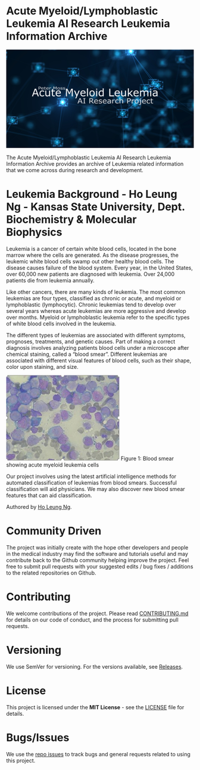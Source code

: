 # Acute Myeloid/Lymphoblastic Leukemia AI Research Leukemia Information Archive
![Peter Moss Acute Myeloid/Lymphoblastic Leukemia AI Research Project](Media/Images/banner.png)

The Acute Myeloid/Lymphoblastic Leukemia AI Research Leukemia Information Archive provides an archive of Leukemia related information that we come across during research and development.

# Leukemia Background - Ho Leung Ng - Kansas State University, Dept. Biochemistry & Molecular Biophysics

Leukemia is a cancer of certain white blood cells, located in the bone marrow where the cells are generated. As the disease progresses, the leukemic white blood cells swamp out other healthy blood cells. The disease causes failure of the blood system. Every year, in the United States, over 60,000 new patients are diagnosed with leukemia. Over 24,000 patients die from leukemia annually.

Like other cancers, there are many kinds of leukemia. The most common leukemias are four types, classified as chronic or acute, and myeloid or lymphoblastic (lymphocytic). Chronic leukemias tend to develop over several years whereas acute leukemias are more aggressive and develop over months. Myeloid or lymphoblastic leukemia refer to the specific types of white blood cells involved in the leukemia.

The different types of leukemias are associated with different symptoms, prognoses, treatments, and genetic causes. Part of making a correct diagnosis involves analyzing patients blood cells under a microscope after chemical staining, called a “blood smear”. Different leukemias are associated with different visual features of blood cells, such as their shape, color upon staining, and size.

![Blood smear showing acute myeloid leukemia cells](Media/Images/Leukemia.jpg)
Figure 1: Blood smear showing acute myeloid leukemia cells

Our project involves using the latest artificial intelligence methods for automated classification of leukemias from blood smears. Successful classification will aid physicians. We may also discover new blood smear features that can aid classification.

Authored by [Ho Leung Ng](https://github.com/AdamMiltonBarker "Ho Leung Ng").

# Community Driven
The project was initially create with the hope other developers and people in the medical industry may find the software and tutorials useful and may contribute back to the Github community helping improve the project. Feel free to submit pull requests with your suggested edits / bug fixes / additions to the related repositories on Github.

# Contributing
We welcome contributions of the project. Please read [CONTRIBUTING.md](https://github.com/AMLResearchProject/AML-ALL-Research-Archive/blob/master/CONTRIBUTING.md "CONTRIBUTING.md") for details on our code of conduct, and the process for submitting pull requests.

# Versioning
We use SemVer for versioning. For the versions available, see [Releases](https://github.com/AMLResearchProject/AML-ALL-Research-Archive/releases "Releases").

# License
This project is licensed under the **MIT License** - see the [LICENSE](https://github.com/AMLResearchProject/AML-ALL-Research-Archive/blob/master/LICENSE "LICENSE") file for details.

# Bugs/Issues
We use the [repo issues](https://github.com/AMLResearchProject/AML-ALL-Research-Archive/issues "repo issues") to track bugs and general requests related to using this project.
